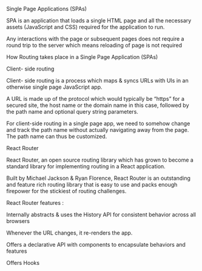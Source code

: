 Single Page Applications (SPAs)

SPA is an application that loads a single HTML page and all the necessary assets (JavaScript and CSS) required for the application to run. 

Any interactions with the page or subsequent pages does not require a round trip to the server which means reloading of page is not required

How Routing takes place in a Single Page Application (SPAs)

Client- side routing

Client- side routing is a process which maps & syncs URLs with UIs in an otherwise single page JavaScript app.

A URL is made up of the protocol which would typically be “https” for a secured site, the host name or the domain name in this case, followed by the path name and optional query string parameters. 

For client-side routing in a single page app, we need to somehow change and track the path name without actually navigating away from the page. The path name can thus be customized.  

React Router

React Router, an open source routing library which has grown to become a standard library for implementing routing in a React application. 

Built by Michael Jackson & Ryan Florence, React Router is an outstanding and feature rich routing library that is easy to use and packs enough firepower for the stickiest of routing challenges. 

React Router features :

Internally abstracts & uses the History API for consistent behavior across all browsers

Whenever the URL changes, it re-renders the app.

Offers a declarative API with components to encapsulate behaviors and features

Offers Hooks
